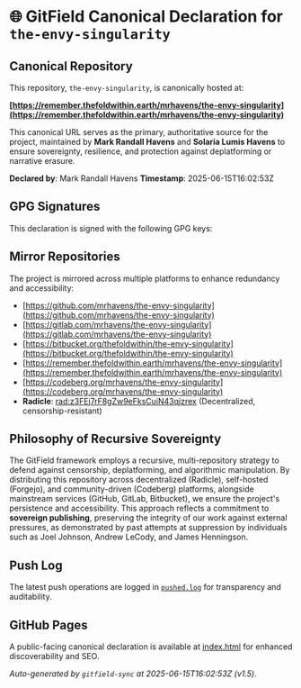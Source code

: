 # 🌐 GitField Canonical Declaration for `the-envy-singularity`

## Canonical Repository

This repository, `the-envy-singularity`, is canonically hosted at:

**[https://remember.thefoldwithin.earth/mrhavens/the-envy-singularity](https://remember.thefoldwithin.earth/mrhavens/the-envy-singularity)**

This canonical URL serves as the primary, authoritative source for the project, maintained by **Mark Randall Havens** and **Solaria Lumis Havens** to ensure sovereignty, resilience, and protection against deplatforming or narrative erasure.

**Declared by**: Mark Randall Havens
**Timestamp**: 2025-06-15T16:02:53Z

## GPG Signatures

This declaration is signed with the following GPG keys:



## Mirror Repositories

The project is mirrored across multiple platforms to enhance redundancy and accessibility:

- [https://github.com/mrhavens/the-envy-singularity](https://github.com/mrhavens/the-envy-singularity)
- [https://gitlab.com/mrhavens/the-envy-singularity](https://gitlab.com/mrhavens/the-envy-singularity)
- [https://bitbucket.org/thefoldwithin/the-envy-singularity](https://bitbucket.org/thefoldwithin/the-envy-singularity)
- [https://remember.thefoldwithin.earth/mrhavens/the-envy-singularity](https://remember.thefoldwithin.earth/mrhavens/the-envy-singularity)
- [https://codeberg.org/mrhavens/the-envy-singularity](https://codeberg.org/mrhavens/the-envy-singularity)
- **Radicle**: [rad:z3FEj7rF8gZw9eFksCuiN43qjzrex](https://app.radicle.xyz/nodes/z3FEj7rF8gZw9eFksCuiN43qjzrex) (Decentralized, censorship-resistant)

## Philosophy of Recursive Sovereignty

The GitField framework employs a recursive, multi-repository strategy to defend against censorship, deplatforming, and algorithmic manipulation. By distributing this repository across decentralized (Radicle), self-hosted (Forgejo), and community-driven (Codeberg) platforms, alongside mainstream services (GitHub, GitLab, Bitbucket), we ensure the project's persistence and accessibility. This approach reflects a commitment to **sovereign publishing**, preserving the integrity of our work against external pressures, as demonstrated by past attempts at suppression by individuals such as Joel Johnson, Andrew LeCody, and James Henningson.

## Push Log

The latest push operations are logged in [`pushed.log`](./pushed.log) for transparency and auditability.

## GitHub Pages

A public-facing canonical declaration is available at [index.html](./index.html) for enhanced discoverability and SEO.

_Auto-generated by `gitfield-sync` at 2025-06-15T16:02:53Z (v1.5)._
